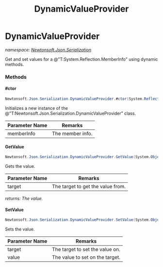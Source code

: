 ﻿---
title: DynamicValueProvider
---

# DynamicValueProvider
_namespace: [Newtonsoft.Json.Serialization](N-Newtonsoft.Json.Serialization.html)_

Get and set values for a @"T:System.Reflection.MemberInfo" using dynamic methods.



### Methods

#### #ctor
```csharp
Newtonsoft.Json.Serialization.DynamicValueProvider.#ctor(System.Reflection.MemberInfo)
```
Initializes a new instance of the @"T:Newtonsoft.Json.Serialization.DynamicValueProvider" class.

|Parameter Name|Remarks|
|--------------|-------|
|memberInfo|The member info.|


#### GetValue
```csharp
Newtonsoft.Json.Serialization.DynamicValueProvider.GetValue(System.Object)
```
Gets the value.

|Parameter Name|Remarks|
|--------------|-------|
|target|The target to get the value from.|

_returns: The value._

#### SetValue
```csharp
Newtonsoft.Json.Serialization.DynamicValueProvider.SetValue(System.Object,System.Object)
```
Sets the value.

|Parameter Name|Remarks|
|--------------|-------|
|target|The target to set the value on.|
|value|The value to set on the target.|



